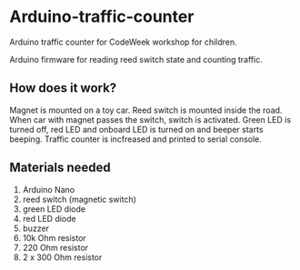 # Arduino-traffic-counter
Arduino traffic counter for CodeWeek workshop for children.

Arduino firmware for reading reed switch state and counting traffic.

## How does it work?

Magnet is mounted on a toy car. Reed switch is mounted inside the road. When car with magnet passes the switch, switch is activated. Green LED is turned off, red LED and onboard LED is turned on and beeper starts beeping. Traffic counter is incfreased and printed to serial console.

## Materials needed
1. Arduino Nano
2. reed switch (magnetic switch)
3. green LED diode
4. red LED diode
5. buzzer
6. 10k Ohm resistor
7. 220 Ohm resistor
8. 2 x 300 Ohm resistor
